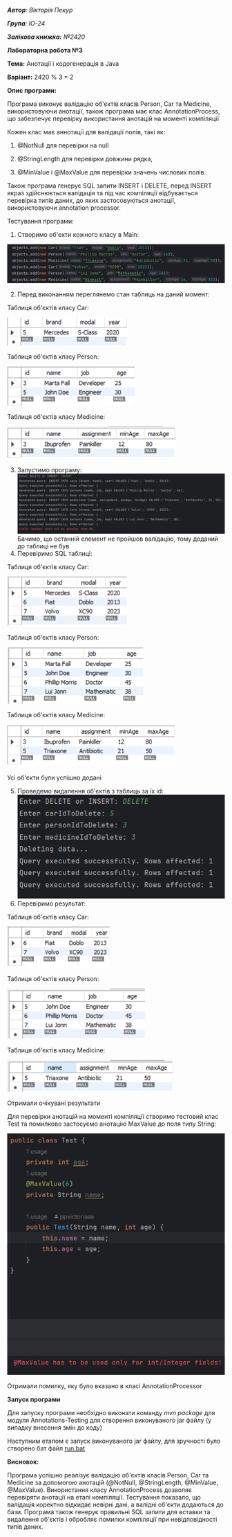 _**Автор**: Вікторія Пекур_

_**Група**: ІО-24_

_**Залікова книжка:** №2420_


**Лабораторна робота №3**

**Тема:** Анотації і кодогенерація в Java

**Варіант:** 2420 % 3 = 2

**Опис програми:**

Програма виконує валідацію об'єктів класів Person, Car та Medicine, використовуючи анотації, також програма має клас AnnotationProcess, що забезпечує перевірку використання анотацій на моменті компіляції

Кожен клас має аннотації для валідації полів, такі як:

1) @NotNull для перевірки на null

2) @StringLength для перевірки довжини рядка,

3) @MinValue і @MaxValue для перевірки значень числових полів.

Також програма генерує SQL запити INSERT і DELETE, перед INSERT якраз здійснюється валідація та під час компіляції відбувається перевірка типів даних, до яких застосовуються анотації, використовуючи annotation processor.

Тестування програми:

1) Створимо об'єкти кожного класу в Main:

![Main.PNG](screens%2FMain.PNG)

2) Перед виконанням переглянемо стан таблиць на даний момент:

Таблиця об'єктів класу Car:

![carsBeforeINSERT.PNG](screens%2FcarsBeforeINSERT.PNG)

Таблиця об'єктів класу Person:

![personsBeforeINSERT.PNG](screens%2FpersonsBeforeINSERT.PNG)

Таблиця об'єктів класу Medicine:

![medicinesBeforeINSERT.PNG](screens%2FmedicinesBeforeINSERT.PNG)

3) Запустимо програму:
![INSERTconsole.PNG](screens%2FINSERTconsole.PNG)
Бачимо, що останній елемент не пройшов валідацію, тому доданий до таблиці не був
4) Перевіримо SQL таблиці:

Таблиця об'єктів класу Car:

![carsAfterINSERT.PNG](screens%2FcarsAfterINSERT.PNG)

Таблиця об'єктів класу Person:

![personsAfterINSERT.PNG](screens%2FpersonsAfterINSERT.PNG)

Таблиця об'єктів класу Medicine:

![medicinesAfterINSERT.PNG](screens%2FmedicinesAfterINSERT.PNG)

Усі об'єкти були успішно додані

5) Проведемо видалення об'єктів з таблиць за їх id:
![DELETEconsole.PNG](screens%2FDELETEconsole.PNG)
6) Перевіримо результат:

Таблиця об'єктів класу Car:

![carsAfterDELETE.PNG](screens%2FcarsAfterDELETE.PNG)

Таблиця об'єктів класу Person:

![personsAfterDELETE.PNG](screens%2FpersonsAfterDELETE.PNG)

Таблиця об'єктів класу Medicine:

![medicinesAfterDELETE.PNG](screens%2FmedicinesAfterDELETE.PNG)

Отримали очікувані результати


Для перевірки анотацій на моменті компіляції створимо тестовий клас Test та помилково застосуємо анотацію MaxValue до поля типу String:

![ERRORcompile.PNG](screens%2FERRORcompile.PNG)

Отримали помилку, яку було вказано в класі AnnotationProcessor


**Запуск програми**

Для запуску програми необхідно виконати команду _mvn package_ для модуля Annotations-Testing для створення виконуваного jar файлу (у випадку внесення змін до коду)

Наступним етапом є запуск виконуваного jar файлу, для зручності було створено бат файл [run.bat](Annotations-Testing%2Frun.bat)

**Висновок:**

Програма успішно реалізує валідацію об'єктів класів Person, Car та Medicine за допомогою анотацій (@NotNull, @StringLength, @MinValue, @MaxValue). Використання класу AnnotationProcess дозволяє перевіряти анотації на етапі компіляції. Тестування показало, що валідація коректно відкидає невірні дані, а валідні об'єкти додаються до бази. Програма також генерує правильні SQL запити для вставки та видалення об'єктів і обробляє помилки компіляції при невідповідності типів даних.



